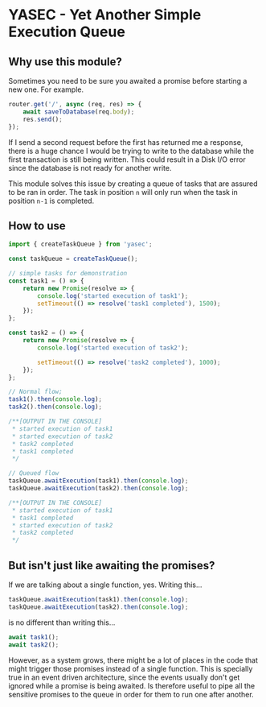 # YASEC - Yet Another Simple Execution Queue

## Why use this module?

Sometimes you need to be sure you awaited a promise before starting a new one. For example.

```typescript
router.get('/', async (req, res) => {
	await saveToDatabase(req.body);
	res.send();
});
```

If I send a second request before the first has returned me a response, there is a huge chance I would be trying to write to the database while the first transaction is still being written. This could result in a Disk I/O error since the database is not ready for another write.

This module solves this issue by creating a queue of tasks that are assured to be ran in order. The task in position `n` will only run when the task in position `n-1` is completed.

## How to use

```typescript
import { createTaskQueue } from 'yasec';

const taskQueue = createTaskQueue();

// simple tasks for demonstration
const task1 = () => {
	return new Promise(resolve => {
		console.log('started execution of task1');
		setTimeout(() => resolve('task1 completed'), 1500);
	});
};

const task2 = () => {
	return new Promise(resolve => {
		console.log('started execution of task2');

		setTimeout(() => resolve('task2 completed'), 1000);
	});
};

// Normal flow;
task1().then(console.log);
task2().then(console.log);

/**[OUTPUT IN THE CONSOLE]
 * started execution of task1
 * started execution of task2
 * task2 completed
 * task1 completed
 */

// Queued flow
taskQueue.awaitExecution(task1).then(console.log);
taskQueue.awaitExecution(task2).then(console.log);

/**[OUTPUT IN THE CONSOLE]
 * started execution of task1
 * task1 completed
 * started execution of task2
 * task2 completed
 */
```

## But isn't just like awaiting the promises?

If we are talking about a single function, yes. Writing this...

```typescript
taskQueue.awaitExecution(task1).then(console.log);
taskQueue.awaitExecution(task2).then(console.log);
```

is no different than writing this...

```typescript
await task1();
await task2();
```

However, as a system grows, there might be a lot of places in the code that might trigger those promises instead of a single function. This is specially true in an event driven architecture, since the events usually don't get ignored while a promise is being awaited. Is therefore useful to pipe all the sensitive promises to the queue in order for them to run one after another.
